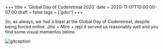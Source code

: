 +++
title = 'Global Day of Coderetreat 2020'
date = 2020-11-07T10:00:00-07:00
draft = false
tags = ['gdcr']
+++

So, as always, we had a blast at the Global Day of Coderetreat, despite being forced online. Jitsi + Miro + repl.it served us reasonably well and you find some visual mementos below.

<!--more-->

![gitception](https://codersonly.org/wp-content/uploads/2020/11/2020-11-07-gdcr-1.jpeg)

